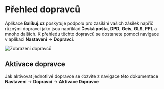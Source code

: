 ﻿---
sidebar_position: 1
---

# Přehled dopravců

Aplikace **Balíkuj.cz** poskytuje podporu pro zasílání vašich zásilek napříč různými dopravci jako jsou například **Česká pošta**, **DPD**, **Geis**, **GLS**, **PPL** a mnoho dalších. 
K přehledu těchto dopravců se dostanete pomocí navigace v aplikaci **Nastavení** -> **Dopravci**.

![Zobrazení dopravců](/img/settings/carrier/carrier-overview.png)

## Aktivace dopravce
Jak aktivovat jednotlivé dopravce se dozvíte z navigace této dokumentace **Nastavení** -> **Dopravci** -> **Aktivace Dopravce**



